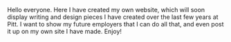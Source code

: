 Hello everyone. Here I have created my own website, which will soon display writing and design pieces I have created over the last few years at Pitt. I want to show my future employers that I can do all that, and even post it up on my own site I have made. Enjoy!

